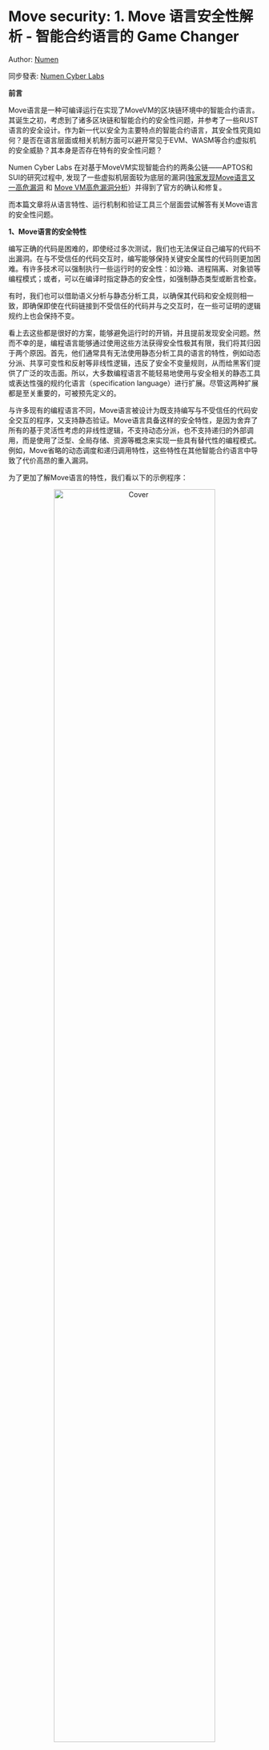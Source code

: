 # Move security: 1. Move 语言安全性解析 - 智能合约语言的 Game Changer 

Author: [Numen](https://twitter.com/numencyber)

同步發表: [Numen Cyber Labs ](https://mp.weixin.qq.com/s/1cP0ZW3qjcabgbHwfx4n9g)

**前言**  

Move语言是一种可编译运行在实现了MoveVM的区块链环境中的智能合约语言。其诞生之初，考虑到了诸多区块链和智能合约的安全性问题，并参考了一些RUST语言的安全设计。作为新一代以安全为主要特点的智能合约语言，其安全性究竟如何？是否在语言层面或相关机制方面可以避开常见于EVM、WASM等合约虚拟机的安全威胁？其本身是否存在特有的安全性问题？  

Numen Cyber Labs 在对基于MoveVM实现智能合约的两条公链——APTOS和SUI的研究过程中, 发现了一些虚拟机层面较为底层的漏洞([独家发现Move语言又一高危漏洞](http://mp.weixin.qq.com/s?__biz=Mzg4MDcxNTc2NA==&mid=2247484352&idx=1&sn=142ff697cd7fbe4172a3ceb8d85296be&chksm=cf71b15bf806384da5ad52156f271d04cc93b5cde269223f6024179e729d0e04a830ece4e9ad&scene=21#wechat_redirect) 和 [Move VM高危漏洞分析](https://mp.weixin.qq.com/s?__biz=Mzg4MDcxNTc2NA==&mid=2247484192&idx=1&sn=1169379e9c2b07f0a3e35631592b95d5&scene=21#wechat_redirect)）并得到了官方的确认和修复。

而本篇文章将从语言特性、运行机制和验证工具三个层面尝试解答有关Move语言的安全性问题。

**1、Move语言的安全特性**

编写正确的代码是困难的，即使经过多次测试，我们也无法保证自己编写的代码不出漏洞。在与不受信任的代码交互时，编写能够保持关键安全属性的代码则更加困难。有许多技术可以强制执行一些运行时的安全性：如沙箱、进程隔离、对象锁等编程模式；或者，可以在编译时指定静态的安全性，如强制静态类型或断言检查。

有时，我们也可以借助语义分析与静态分析工具，以确保其代码和安全规则相一致，即确保即使在代码链接到不受信任的代码并与之交互时，在一些可证明的逻辑规约上也会保持不变。

看上去这些都是很好的方案，能够避免运行时的开销，并且提前发现安全问题。然而不幸的是，编程语言能够通过使用这些方法获得安全性极其有限，我们将其归因于两个原因。首先，他们通常具有无法使用静态分析工具的语言的特性，例如动态分派、共享可变性和反射等非线性逻辑，违反了安全不变量规则，从而给黑客们提供了广泛的攻击面。所以，大多数编程语言不能轻易地使用与安全相关的静态工具或表达性强的规约化语言（specification language）进行扩展。尽管这两种扩展都是至关重要的，可被预先定义的。

与许多现有的编程语言不同，Move语言被设计为既支持编写与不受信任的代码安全交互的程序，又支持静态验证。Move语言具备这样的安全特性，是因为舍弃了所有的基于灵活性考虑的非线性逻辑，不支持动态分派，也不支持递归的外部调用，而是使用了泛型、全局存储、资源等概念来实现一些具有替代性的编程模式。例如，Move省略的动态调度和递归调用特性，这些特性在其他智能合约语言中导致了代价高昂的重入漏洞。

为了更加了解Move语言的特性，我们看以下的示例程序：

<div align=center>
<img src="https://mmbiz.qpic.cn/mmbiz_png/vlekRjgqic0enXqBq74BhiaDRGwEdZZC5piaOjgOTDXWG0yQ7WmCuokEdeGRyKf1H7OicLarcVoc2jDzo3RL55oUsQ/640?wx_fmt=png&wxfrom=5&wx_lazy=1&wx_co=1" alt="Cover" width="80%"/>
</div>

<p align="center"">Move中一个币资产的实现</p>

a)模块（Module）:每个Move模块由一系列结构类型和过程定义组成。模块可以导入类型定义(例如，在第2行use 0x1::signer)并调用在其他模块中声明的过程。模块的完全限定名以存储模块代码的16字节帐户地址开始(在这里，我们编写一个帐户地址，如0x1，作为16字节十六进制地址的简写，用前导0填充)。帐户地址充当一个命名空间，用于区分具有相同名称的模块;例如，0x1::TestCoin和0x2::TestCoin是不同的模块，具有自己的类型和过程。

b) 结构体（Structs）:模块中定义了两个结构体Coin和Info。一个Coin代表分配给模块用户的代币，而Info记录了该代币总共存在多少。由声明上的has key语法可知，这两个结构体都被定义为了资源类型（具备key或store Abilities的结构体），表示这两个结构体都可以存储在持久全局键/值存储中。

c)过程（function）:代码定义了一个初始化、一个安全过程和一个不安全过程。创建任何Coin之前必须调用initialize过程，它将单例Info值的total\_supply初始化为零。在这里，signer是一个特殊的类型，它表示一个由Move之外的逻辑验证的用户。断言签名者的地址等于ADMIN确保这个过程只能由指定的管理员帐户调用。过程mint允许管理员创建所需数量的新代币(第25行);这是在硬币总数更新之后(第23行)。像初始化一样，这个过程有访问控制，以确保它只能由管理员帐户调用(第20和21行)。value\_mut过程接受一个对Coin的可变引用作为输入，并返回一个指向Coin值字段的可变引用。

可以看到，合约结构上和其他的智能合约语言没有太大差别，但我们需要对资源类型以及全局存储(Persistent Global Store)的概念进行更详细的解释，这是Move语言中对存储和资源安全的关键机制。

全局存储允许Move程序存储持久数据(例如，Coin余额)，这些数据只能由拥有它的模块以编程方式读/写，但也存储在公共账本中，可以由在其他模块中运行代码的用户查看。

全局存储中的每个键都由完全限定的类型名称(例如，0x1::TestCoin::Coin)和存储该类型值的帐户地址(帐户地址存储模块代码和结构数据)组成。虽然全局存储在所有模块之间共享，但每个模块都对其声明的key（账户地址）具有独占的读/写访问权。也就是说声明了资源类型(比如Coin)的模块可以:

    •通过move\_to<Coin>指令将一个值发布到全局存储(例如，第14行);

    •通过move\_from<Coin>指令从全局存储中删除一个值;

    •通过borrow\_global\_mut<Coin>指令获取全局存储中一个值的引用(例如，第22行)。

由于模块“拥有”由其通过key控制的全局存储条目，它可以对该存储强制约束。例如，确保只有ADMIN帐户地址可以持有类型为0x1::TestCoin::Info的结构体。它只通过定义一个过程(initialize)来实现这一点，该过程在Info类型上使用move\_to，并强制执行在ADMIN地址上调用move\_to的前置条件(第13行)。这些约束不同于静态不变量，因为它们需要运行时检查。在这种情况下，由于参数account是在运行时提供的，程序员不能静态地强制它始终是ADMIN的，因此需要在第13行进行不变量检查。

以下就是两个保证该模块代码安全的两个静态检查特性机制：不变量规约和字节码验证器

a)不变量检查（规约检查）:模块的第10行，表示静态检查的不变量——系统中所有Coin对象的值字段之和必须等于存储在ADMIN地址的Info对象的total\_value字段。所谓不变量，是形式化验证中的一个术语，表示了一种状态的守恒性，也可以称为不变式或不变性。我们希望守恒属性适用于模块的所有可能的客户端(包括恶意的客户端):任何违反都会破坏Coin的完整性。因此，不变式不只是影响单个对象，而是影响它们的集合(即所有的Coin对象)。该处其实就是我们下一节要介绍的move prover中可用于形式化检查的specification language。

b)字节码验证器:安全类型和线性化是字节码验证器的主要验证范围: 如本例，尽管其他模块不能访问由0x1::TestCoin::Coin 控制的全局存储单元，但它们可以在自己的过程和结构声明中使用这种类型。例如，另一个模块可以公开一个支付过程，该过程接受0x1::TestCoin::Coin作为输入。

乍一看，允许Coin等敏感值流出创建它们的模块可能看起来很危险——恶意客户端模块会创建假冒硬币，人为增加其拥有的硬币的价值，或复制/销毁现有硬币。幸运的是，Move有一个字节码验证器(一个在字节码级别强制执行的类型系统)，它允许模块所有者防止这些不希望出现的结果。只有声明了结构类型Coin的模块才可以:

    •创建一个Coin类型的值(例如，第25行);

    •“解包”一个Coin类型的值到它的组件字段中(在本例中为value);

    •通过rust风格的可变或不可变borrow(例如&mut Coin)获得对Coin字段的引用。

这允许模块作者在模块中声明的结构的创建值和字段值。验证器还强制结构默认为线性。以确保线性地防止在声明结构的模块之外复制和销毁(例如，通过覆盖存储结构的变量或允许它超出作用域)。同时，验证器还会对一些类型的常见内存问题（如溢出）进行强制检查。

检测过程主要有三类：

1）结构体合法检查：保证字节码的完整性, 检测错误非法的引用，重复的资源实体以及非法的类型签名等

2）过程逻辑的语义检测：包括参数类型错误，循环索引，空索引以及重复定义变量等。

3）链接时错误，非法调用内部过程，或者链接一个声明和定义不匹配的流程。

验证器会首先创建一个CFG（Control-flow Graph，控制流图），因为没有非线性逻辑，这个控制流图可以清晰的描述程序块间的调用关系，而无需考虑递归深度的问题。

随后，验证器会检测栈里面被调用者的访问范围，保证合约的被调用者不能访问到调用者的栈空间。例如一个过程被执行的时候，调用者首先在CallStackFrame里面初始化局部变量，然后将局部变量放入到栈里面，假设当前栈的高度是n，那么有效的bytecode必须满足不变量：当调用过程结束的时候，栈的高度依然还是n。验证器主要是通过分析每个指令块的指令对栈的可能影响，保证不操作高度高于n的栈空间。这里有一个例外就是，一个以return结尾的指令块，他退出的时候高度必须是n+m，其中m是过程返回值的个数。

同时为了检查类型，每一个Value 栈都维护了一个对应的Type 栈，执行的时候Type栈也跟这指令执行进行pop和push。

接下来是资源检查和引用检查。资源主要检查资源的不可双花、不可销毁、必有归属（返回值必须被接受）等约束。而引用检查结合了动态和静态分析。静态分析利用类似rust类型系统的borrow checking机制，保证：1. 所有引用必须指向一个已经被分配的存储上，防止空指针；2. 所有的引用都有安全的读写权限。

而borrow\_global调用的时候会动态的对全局变量的引用进行了计数，解释器会对每个发布了的资源进行判断，如果被borrow或者move了，再次引用就会报错。

最后是链接检查，需要对链接的对象和声明是否匹配，过程的访问控制等做再次的检查。

可见，通过不变量检查和字节码验证器两种机制，双重保障了代码在编译时的安全性。接下来我们通过分析move的运行机制，来看看MoveVM如何保证运行时的安全性。

**2、Move的运行机制**

首先，Move程序运行在虚拟机中，并且在运行时不能访问系统内存。这使得Move可以在不信任的环境中安全地运行，并且不会被破坏或滥用。

其次，Move程序是在堆栈上执行的，形式上，之前提到的全局存储被分为两部分:内存（堆）和全局变量（栈）。内存是一个一阶存储，因此它的单元不能用来存储指向内存单元的指针。全局变量被用来存储指向内存单元的指针，但是它们的索引方式与内存不同。为了访问全局变量，代码提供了一个地址和一个绑定到该地址的类型。这种划分简化了操作，使得move语言在语义上更容易形式化。

而Move的字节码指令在一个栈式的解释器进行执行，栈式虚拟机的好处是易于实现和控制，对硬件环境的要求较少，非常适合区块链场景。同时相对寄存器式的解释器, 栈式解释器在不同的变量之间进行copy和move更容易控制和检测。

在Move语言中，任何被定义为资源的值都只能被破坏性地移动(使以前保存该值的存储位置无效)，但只有某些值(例如，整数)可以被复制。

Move程序运行在堆栈上的时候，其状态为⟨C, M, G, S⟩的四元组，由:调用栈（C），内存（M），全局变量（G）和操作数（S）组成。堆栈还维护一个函数表(模块本身)来解析包含函数体的指令。

<div align=center>
<img src="https://mmbiz.qpic.cn/mmbiz_png/vlekRjgqic0enXqBq74BhiaDRGwEdZZC5pLnrPwlYLztAUyWPF8I9JhuTRGTZ8L2rCHEAMoWJk57wyXHEibfV9V3Q/640?wx_fmt=png&wxfrom=5&wx_lazy=1&wx_co=1" alt="Cover" width="80%"/>
</div>

调用栈包含了一个过程执行的所有上下文信息以及指令编号（指令会被唯一编码，减少代码体积）。当在一个过程中执行Call指令调用其他的过程的时候，会创建一个新的调用栈对象，然后将对应的调用参数存储到内存和全局变量上面，最后解释器开始以此执行新的合约的指令。执行过程遇到分支指令的时候，会在本过程内部发生一个静态跳转，所谓静态跳转实际上是指跳转的offset是事先已经确定好的，不会像evm一样动态跳转。这也就是之前提到的不支持动态分派的特性。也就是说模块内的过程依赖是无环的，加上模块本身的没有动态指派，这样就加强了执行期间的函数调用的不可变性：一个procedure在执行过程的call frame必然是相邻的，从而避免了重入的可能性。最后调用return结束调用，同时返回值放在栈顶。

通过研究MoveVM的代码，我们可以清晰的看到，MoveVM将数据的存储和调用堆栈（过程逻辑）的存储是分开的，这点是和EVM最大的不同的地方，例如，在EVM中，要实现一个ERC20的Token，需要在一个合约中写好逻辑和对每个用户的状态进行记录，而在MoveVM中，用户状态（账户地址下的资源）是独立存储的，程序调用必须符合权限和关于资源的强制性规则，虽然牺牲了一定的灵活性，但是在安全性和执行效率（有助于实现并发执行）上获得了很大的提升。

<div align=center>
<img src="https://mmbiz.qpic.cn/mmbiz_png/vlekRjgqic0enXqBq74BhiaDRGwEdZZC5pibgEbgpbpvXu5ELzBGdNvvjWNhLr9bVMPLAzsnNwME8P8T3IB3OUskg/640?wx_fmt=png&wxfrom=5&wx_lazy=1&wx_co=1" alt="Cover" width="80%"/>
</div>

**3、Move Prover**

最后，我们来了解下Move提供的能够进行辅助自动化审计的工具Move prover。

Move Prover是一种基于推理的形式化验证工具。它使用形式化语言来描述程序的行为，并使用推理算法来验证程序是否符合预期，可以帮助开发人员确保智能合约的正确性，从而减少交易风险。简单来说，形式化验证就是用数学方法去证明我们的系统是无 Bug 的。

目前主流的自动软件验证算法是基于可满足性模理论求解器（SMT solver, satisfiability module theories solver）的。虽然这名字看起来有点唬人，但其实 SMT solver 就是一个公式求解器。上层的软件验证算法将其验证目标拆分为一些公式，交由 SMT solver 求解，再根据求出的结果进一步分析，最终报告验证目标成立，或者是发现了一个反例。

一种基本的验证算法是演绎验证（deductive verification），也有不少其他的验证算法，比如有界模型检测、k 归纳法、谓词抽象和路径抽象等

Move Prover就是使用了演绎验证算法来验证程序是否符合预期。这意味着，Move Prover可以根据已知的信息推断出程序的行为，并确保其与预期的行为相匹配。这有助于确保程序的正确性，并减少了人工手动测试的工作量。

Move Prover的总体架构如下图所示：

<div align=center>
<img src="https://mmbiz.qpic.cn/mmbiz_png/vlekRjgqic0enXqBq74BhiaDRGwEdZZC5pHZxznfib1O7GCFONBACXnYcGdTBT5JhicJeaPFSKLcETcpDOyMzkT0ow/640?wx_fmt=png&wxfrom=5&wx_lazy=1&wx_co=1" alt="Cover" width="80%"/>
</div>

首先，Move Prover 接收一个Move源文件作为输入，该文件中需要设置程序输入规范（specification）。之后 Move Parser 会在源码中把规范提取出来。Move 编译器将源文件编译为字节码，和规范系统(specification)共同转化为验证者对象模型(Prover Object Model)。

这个模型会被翻译成一种名为Boogie的中间语言。这段 Boogie 代码会被传入 Boogie 验证系统，该系统对输入进行“验证条件生成”(verification condition generation)。该验证条件会被传入一个名为 Z3 的求解器中，这是微软研发的一种可满足性理论（SMT）求解器。

VC 被传进 Z3 程序后，该验证器会检查 SMT公式（程序代码是否满足specification规范）是否是不可满足的。如果是这样，这意味着规范是成立的。否则，将生成一个满足条件的模型，并将其转换回Boogie格式，以便发布诊断报告。然后将诊断报告还原为与标准编译器错误类似的源码级错误。

为了描述规范系统，move使用Move Specification Language，其是Move语言的子集，它引入了对静态描述有关程序正确性的行为的支持，而不影响生产。同时可以独立为专门的规约化文件，从而让业务代码和形式化验证代码分开。

网上已经有很多其他的关于Move Specification Language的教程，感兴趣的可以自行学习，建议合约程序员们多加了解，以提高自己代码的安全性。同时，由于Move Specification Language可以不侵入代码的单独编写，对于安全性要求更高的项目来说，可以将该规约代码交由安全经验更加丰富的第三方安全公司来撰写，在审计代码的同时，可以给出更严格的形式化验证报告。

总的来说，Move Prover是一种非常有用的工具，可以帮助开发人员确保智能合约的正确性。它使用形式化语言来描述程序的行为，并使用推理算法来验证程序是否符合预期。这有助于减少交易风险，并使开发人员能够更自信地将智能合约部署到生产环境中。

**4、总结**

Move语言的设计在安全性的考虑上非常出色，在语言特性、虚拟机执行和安全工具层面，都给出了非常全面的考虑。语言特性上牺牲了部分灵活性，强制类型检查和线性逻辑，方便在编译检查、形式化验证时更加的自动化和具备安全可验证性，而MoveVM在设计上将状态与逻辑分开，更加贴合区块链上资产安全管理的需求。

综上，在语言层面，常见于EVM的重入、溢出、Call/DelegateCall注入等漏洞可以有效避免，但是鉴权、代码逻辑、大整数结构溢出（最新的move语言版本已经支持u256，如使用官方u256类型不会产生溢出漏洞）等问题并不能依赖语言层面的特性去避免，而Move Prover并不能在整体的大意疏忽时产生作用。

虽然Move语言在安全层面已经为程序员考虑了很多，但没有完全安全的语言，也没有完全安全的程序。我们仍然建议，Move智能合约的开发者使用第三方安全公司审计服务，并且将specification部分代码的编写和验证交由第三方安全公司来完成。

## 第一課分享就先到這邊，想學更多可以參考以下學習資源，請期待第二課。

## Resources

[Awesome-move](https://github.com/MystenLabs/awesome-move)

[Securing Move](https://medium.com/aptoslabs/securing-move-f81099f5e08c)
